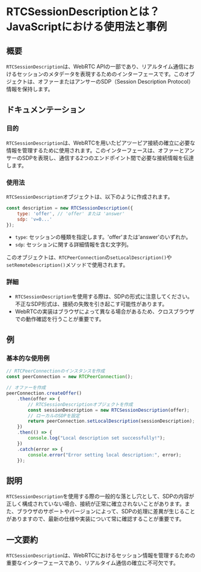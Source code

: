 <!--
Meta Description: # RTCSessionDescriptionとは？JavaScriptにおける使用法と事例 ## 概要 `RTCSessionDescription`は、WebRTC APIの一部であり、リアルタイム通信におけるセッションのメタデータを表現するためのインターフェースです。このオブジェクトは、オファ...
Meta Keywords: rtcsessiondescription, offer, description, error, const
-->

# RTCSessionDescriptionとは？JavaScriptにおける使用法と事例

## 概要
`RTCSessionDescription`は、WebRTC APIの一部であり、リアルタイム通信におけるセッションのメタデータを表現するためのインターフェースです。このオブジェクトは、オファーまたはアンサーのSDP（Session Description Protocol）情報を保持します。

## ドキュメンテーション
### 目的
`RTCSessionDescription`は、WebRTCを用いたピアツーピア接続の確立に必要な情報を管理するために使用されます。このインターフェースは、オファーとアンサーのSDPを表現し、通信する2つのエンドポイント間で必要な接続情報を伝達します。

### 使用法
`RTCSessionDescription`オブジェクトは、以下のように作成されます。

```javascript
const description = new RTCSessionDescription({
    type: 'offer', // 'offer' または 'answer'
    sdp: 'v=0...'
});
```

- `type`: セッションの種類を指定します。'offer'または'answer'のいずれか。
- `sdp`: セッションに関する詳細情報を含む文字列。

このオブジェクトは、`RTCPeerConnection`の`setLocalDescription()`や`setRemoteDescription()`メソッドで使用されます。

### 詳細
- `RTCSessionDescription`を使用する際は、SDPの形式に注意してください。不正なSDP形式は、接続の失敗を引き起こす可能性があります。
- WebRTCの実装はブラウザによって異なる場合があるため、クロスブラウザでの動作確認を行うことが重要です。

## 例
### 基本的な使用例

```javascript
// RTCPeerConnectionのインスタンスを作成
const peerConnection = new RTCPeerConnection();

// オファーを作成
peerConnection.createOffer()
    .then(offer => {
        // RTCSessionDescriptionオブジェクトを作成
        const sessionDescription = new RTCSessionDescription(offer);
        // ローカルのSDPを設定
        return peerConnection.setLocalDescription(sessionDescription);
    })
    .then(() => {
        console.log("Local description set successfully!");
    })
    .catch(error => {
        console.error("Error setting local description:", error);
    });
```

## 説明
`RTCSessionDescription`を使用する際の一般的な落とし穴として、SDPの内容が正しく構成されていない場合、接続が正常に確立されないことがあります。また、ブラウザのサポートやバージョンによって、SDPの処理に差異が生じることがありますので、最新の仕様や実装について常に確認することが重要です。

## 一文要約
`RTCSessionDescription`は、WebRTCにおけるセッション情報を管理するための重要なインターフェースであり、リアルタイム通信の確立に不可欠です。